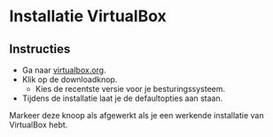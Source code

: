 # Installatie VirtualBox
## Instructies
- Ga naar [virtualbox.org](www.virtualbox.org).
- Klik op de downloadknop.
  - Kies de recentste versie voor je besturingssysteem.
- Tijdens de installatie laat je de defaultopties aan staan.

Markeer deze knoop als afgewerkt als je een werkende installatie van VirtualBox hebt.
